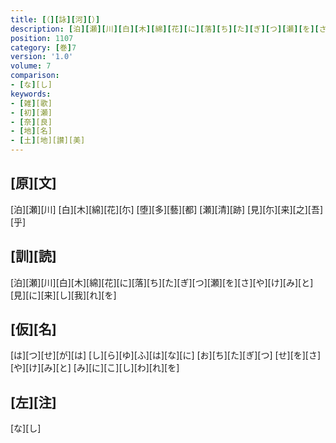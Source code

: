 ```yaml
---
title: [（][詠][河][）]
description: [泊][瀬][川][白][木][綿][花][に][落][ち][た][ぎ][つ][瀬][を][さ][や][け][み][と][見][に][来][し][我][れ][を]
position: 1107
category: [巻]7
version: '1.0'
volume: 7
comparison:
- [な][し]
keywords:
- [雑][歌]
- [初][瀬]
- [奈][良]
- [地][名]
- [土][地][讃][美]
---
```


## [原][文]

[泊][瀬][川] [白][木][綿][花][尓] [堕][多][藝][都] [瀬][清][跡] [見][尓][来][之][吾][乎]

## [訓][読]

[泊][瀬][川][白][木][綿][花][に][落][ち][た][ぎ][つ][瀬][を][さ][や][け][み][と][見][に][来][し][我][れ][を]

## [仮][名]

[は][つ][せ][が][は] [し][ら][ゆ][ふ][は][な][に] [お][ち][た][ぎ][つ] [せ][を][さ][や][け][み][と] [み][に][こ][し][わ][れ][を]

## [左][注]

[な][し]
